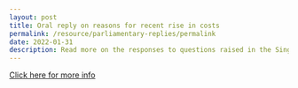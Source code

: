 ```yaml
---
layout: post
title: Oral reply on reasons for recent rise in costs
permalink: /resource/parliamentary-replies/permalink
date: 2022-01-31
description: Read more on the responses to questions raised in the Singapore Parliament.
---
```

[Click here for more info](https://sprs.parl.gov.sg/search/sprs3topic?reportid=oral-answer-2669)